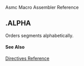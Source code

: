 Asmc Macro Assembler Reference

## .ALPHA

Orders segments alphabetically.

#### See Also

[Directives Reference](readme.md)
